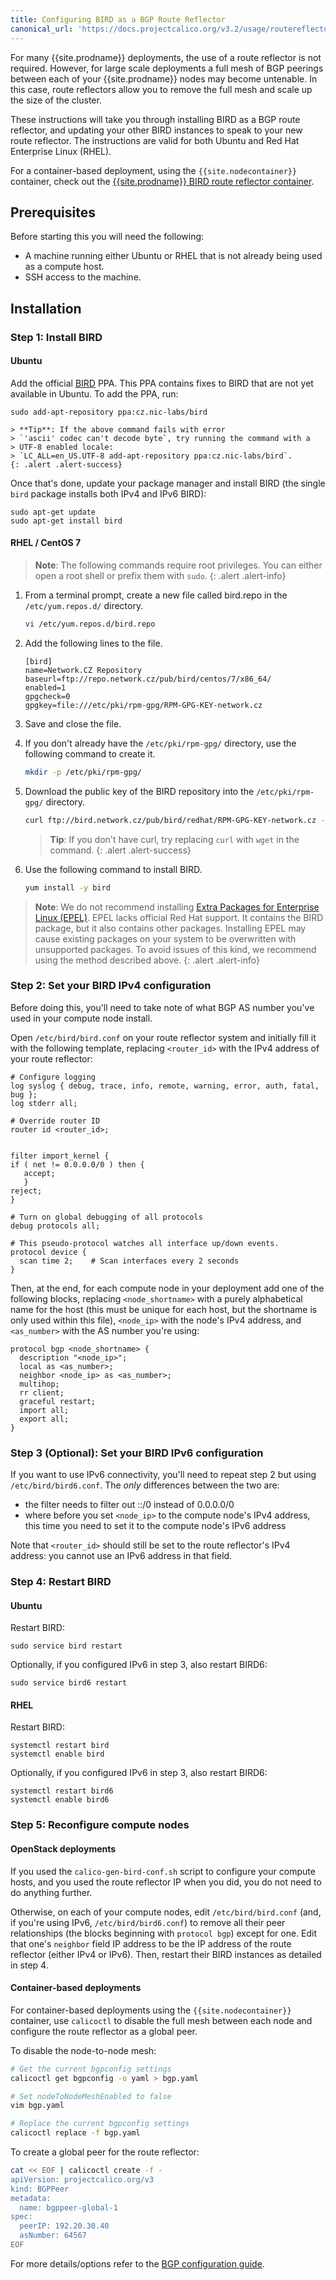 ```yaml
---
title: Configuring BIRD as a BGP Route Reflector
canonical_url: 'https://docs.projectcalico.org/v3.2/usage/routereflector/bird-rr-config'
---
```


For many {{site.prodname}} deployments, the use of a route reflector is not required.
However, for large scale deployments a full mesh of BGP peerings between each
of your {{site.prodname}} nodes may become untenable.  In this case, route reflectors
allow you to remove the full mesh and scale up the size of the cluster.

These instructions will take you through installing BIRD as a BGP route
reflector, and updating your other BIRD instances to speak to your new
route reflector.  The instructions are valid for both Ubuntu and Red Hat
Enterprise Linux (RHEL).

For a container-based deployment, using the `{{site.nodecontainer}}` container, check
out the [{{site.prodname}} BIRD route reflector container](calico-routereflector).

## Prerequisites

Before starting this you will need the following:

-   A machine running either Ubuntu or RHEL that is not already
    being used as a compute host.
-   SSH access to the machine.

## Installation

### Step 1: Install BIRD

#### Ubuntu

Add the official [BIRD](http://bird.network.cz/) PPA. This PPA contains
fixes to BIRD that are not yet available in Ubuntu. To add the
PPA, run:

    sudo add-apt-repository ppa:cz.nic-labs/bird

    > **Tip**: If the above command fails with error
    > `'ascii' codec can't decode byte`, try running the command with a
    > UTF-8 enabled locale:
    > `LC_ALL=en_US.UTF-8 add-apt-repository ppa:cz.nic-labs/bird`.
    {: .alert .alert-success}

Once that's done, update your package manager and install BIRD (the
single `bird` package installs both IPv4 and IPv6 BIRD):

    sudo apt-get update
    sudo apt-get install bird

#### RHEL / CentOS 7

> **Note**: The following commands require root privileges. You can either open a root shell
> or prefix them with `sudo`.
{: .alert .alert-info}

1. From a terminal prompt, create a new file called bird.repo in the
   `/etc/yum.repos.d/` directory.

   ```bash
   vi /etc/yum.repos.d/bird.repo
   ```

1. Add the following lines to the file.

   ```
   [bird]
   name=Network.CZ Repository
   baseurl=ftp://repo.network.cz/pub/bird/centos/7/x86_64/
   enabled=1
   gpgcheck=0
   gpgkey=file:///etc/pki/rpm-gpg/RPM-GPG-KEY-network.cz
   ```

1. Save and close the file.

1. If you don't already have the `/etc/pki/rpm-gpg/` directory, use the following command
   to create it.

   ```bash
   mkdir -p /etc/pki/rpm-gpg/
   ```

1. Download the public key of the BIRD repository into the `/etc/pki/rpm-gpg/` directory.

   ```bash
   curl ftp://bird.network.cz/pub/bird/redhat/RPM-GPG-KEY-network.cz -o /etc/pki/rpm-gpg/RPM-GPG-KEY-network.cz
   ```

   > **Tip**: If you don't have curl, try replacing `curl` with `wget` in the command.
   {: .alert .alert-success}

1. Use the following command to install BIRD.

   ```bash
   yum install -y bird
   ```

> **Note**: We do not recommend installing [Extra Packages for Enterprise Linux (EPEL)](https://fedoraproject.org/wiki/EPEL).
> EPEL lacks official Red Hat support. It contains the BIRD package, but it also contains
> other packages. Installing EPEL may cause existing packages on your system to
> be overwritten with unsupported packages. To avoid issues of this kind, we recommend
> using the method described above.
{: .alert .alert-info}

### Step 2: Set your BIRD IPv4 configuration

Before doing this, you'll need to take note of what BGP AS number you've
used in your compute node install.

Open `/etc/bird/bird.conf` on your route reflector system and initially
fill it with the following template, replacing `<router_id>` with the
IPv4 address of your route reflector:

    # Configure logging
    log syslog { debug, trace, info, remote, warning, error, auth, fatal, bug };
    log stderr all;

    # Override router ID
    router id <router_id>;


    filter import_kernel {
    if ( net != 0.0.0.0/0 ) then {
       accept;
       }
    reject;
    }

    # Turn on global debugging of all protocols
    debug protocols all;

    # This pseudo-protocol watches all interface up/down events.
    protocol device {
      scan time 2;    # Scan interfaces every 2 seconds
    }

Then, at the end, for each compute node in your deployment add one of
the following blocks, replacing `<node_shortname>` with a purely
alphabetical name for the host (this must be unique for each host, but
the shortname is only used within this file), `<node_ip>` with the
node's IPv4 address, and `<as_number>` with the AS number you're using:

    protocol bgp <node_shortname> {
      description "<node_ip>";
      local as <as_number>;
      neighbor <node_ip> as <as_number>;
      multihop;
      rr client;
      graceful restart;
      import all;
      export all;
    }

### Step 3 (Optional): Set your BIRD IPv6 configuration

If you want to use IPv6 connectivity, you'll need to repeat step 2 but
using `/etc/bird/bird6.conf`. The *only* differences between the two
are:

-   the filter needs to filter out ::/0 instead of 0.0.0.0/0
-   where before you set `<node_ip>` to the compute node's IPv4 address,
    this time you need to set it to the compute node's IPv6 address

Note that `<router_id>` should still be set to the route reflector's
IPv4 address: you cannot use an IPv6 address in that field.

### Step 4: Restart BIRD

#### Ubuntu

Restart BIRD:

    sudo service bird restart

Optionally, if you configured IPv6 in step 3, also restart BIRD6:

    sudo service bird6 restart

#### RHEL

Restart BIRD:

    systemctl restart bird
    systemctl enable bird

Optionally, if you configured IPv6 in step 3, also restart BIRD6:

    systemctl restart bird6
    systemctl enable bird6

### Step 5: Reconfigure compute nodes

#### OpenStack deployments

If you used the `calico-gen-bird-conf.sh` script to configure your
compute hosts, and you used the route reflector IP when you did, you do
not need to do anything further.

Otherwise, on each of your compute nodes, edit `/etc/bird/bird.conf`
(and, if you're using IPv6, `/etc/bird/bird6.conf`) to remove all their
peer relationships (the blocks beginning with `protocol bgp`) except for
one. Edit that one's `neighbor` field IP address to be the IP address of
the route reflector (either IPv4 or IPv6). Then, restart their BIRD
instances as detailed in step 4.

#### Container-based deployments

For container-based deployments using the `{{site.nodecontainer}}` container, use
`calicoctl` to disable the full mesh between each node and configure the
route reflector as a global peer.

To disable the node-to-node mesh:

```bash
# Get the current bgpconfig settings
calicoctl get bgpconfig -o yaml > bgp.yaml

# Set nodeToNodeMeshEnabled to false
vim bgp.yaml

# Replace the current bgpconfig settings
calicoctl replace -f bgp.yaml
```

To create a global peer for the route reflector:

```bash
cat << EOF | calicoctl create -f -
apiVersion: projectcalico.org/v3
kind: BGPPeer
metadata:
  name: bgppeer-global-1
spec:
  peerIP: 192.20.30.40
  asNumber: 64567
EOF
```

For more details/options refer to the [BGP configuration guide]({{site.baseurl}}/{{page.version}}/usage/configuration/bgp).
